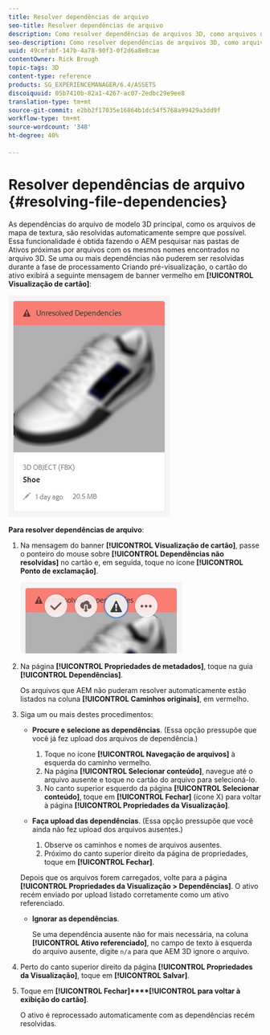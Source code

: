 ```yaml
---
title: Resolver dependências de arquivo
seo-title: Resolver dependências de arquivo
description: Como resolver dependências de arquivos 3D, como arquivos de mapa de textura, quando a resolução automática falha.
seo-description: Como resolver dependências de arquivos 3D, como arquivos de mapa de textura, quando a resolução automática falha.
uuid: 49cefabf-147b-4a78-90f3-0f2d6a8e8cae
contentOwner: Rick Brough
topic-tags: 3D
content-type: reference
products: SG_EXPERIENCEMANAGER/6.4/ASSETS
discoiquuid: 05b7410b-82a1-4267-ac07-2edbc29e9ee8
translation-type: tm+mt
source-git-commit: e2bb2f17035e16864b1dc54f5768a99429a3dd9f
workflow-type: tm+mt
source-wordcount: '348'
ht-degree: 40%

---
```



# Resolver dependências de arquivo {#resolving-file-dependencies}

As dependências do arquivo de modelo 3D principal, como os arquivos de mapa de textura, são resolvidas automaticamente sempre que possível. Essa funcionalidade é obtida fazendo o AEM pesquisar nas pastas de Ativos próximas por arquivos com os mesmos nomes encontrados no arquivo 3D. Se uma ou mais dependências não puderem ser resolvidas durante a fase de processamento Criando pré-visualização, o cartão do ativo exibirá a seguinte mensagem de banner vermelho em **[!UICONTROL Visualização de cartão]**:

![chlimage_1-124](assets/chlimage_1-124.png)

**Para resolver dependências de arquivo**:

1. Na mensagem do banner **[!UICONTROL Visualização de cartão]**, passe o ponteiro do mouse sobre **[!UICONTROL Dependências não resolvidas]** no cartão e, em seguida, toque no ícone **[!UICONTROL Ponto de exclamação]**.

   ![chlimage_1-125](assets/chlimage_1-125.png)

1. Na página **[!UICONTROL Propriedades de metadados]**, toque na guia **[!UICONTROL Dependências]**.

   Os arquivos que AEM não puderam resolver automaticamente estão listados na coluna **[!UICONTROL Caminhos originais]**, em vermelho.

1. Siga um ou mais destes procedimentos:

   * **Procure e selecione as dependências**. (Essa opção pressupõe que você já fez upload dos arquivos de dependência.)

      1. Toque no ícone **[!UICONTROL Navegação de arquivos]** à esquerda do caminho vermelho.
      1. Na página **[!UICONTROL Selecionar conteúdo]**, navegue até o arquivo ausente e toque no cartão do arquivo para selecioná-lo.
      1. No canto superior esquerdo da página **[!UICONTROL Selecionar conteúdo]**, toque em **[!UICONTROL Fechar]** (ícone X) para voltar à página **[!UICONTROL Propriedades da Visualização]**.
   * **Faça upload das dependências**. (Essa opção pressupõe que você ainda não fez upload dos arquivos ausentes.)

      1. Observe os caminhos e nomes de arquivos ausentes.
      1. Próximo do canto superior direito da página de propriedades, toque em **[!UICONTROL Fechar]**.

   Depois que os arquivos forem carregados, volte para a página **[!UICONTROL Propriedades da Visualização > Dependências]**. O ativo recém enviado por upload listado corretamente como um ativo referenciado.

   * **Ignorar as dependências**.

      Se uma dependência ausente não for mais necessária, na coluna **[!UICONTROL Ativo referenciado]**, no campo de texto à esquerda do arquivo ausente, digite `n/a` para que AEM 3D ignore o arquivo.



1. Perto do canto superior direito da página **[!UICONTROL Propriedades da Visualização]**, toque em **[!UICONTROL Salvar]**.
1. Toque em **[!UICONTROL Fechar]****[!UICONTROL para voltar à exibição do cartão]**.

   O ativo é reprocessado automaticamente com as dependências recém resolvidas.

